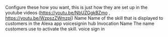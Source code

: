 Configure these how you want, this is just how they are set up in the youtube videos (https://youtu.be/NbUZGgkBZmo , https://youtu.be/WzpszZWmzpI)
Name Name of the skill that is displayed to customers in the Alexa app
voicesignin hub
Invocation Name The name customers use to activate the skill. 
voice sign in
